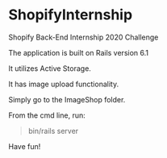 # ShopifyInternship
Shopify Back-End Internship 2020 Challenge


The application is built on Rails version 6.1

It utilizes Active Storage.

It has image upload functionality.

Simply go to the ImageShop folder.

From the cmd line, run:

> bin/rails server

Have fun!

